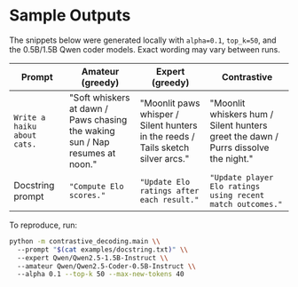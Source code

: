 # Sample Outputs

The snippets below were generated locally with `alpha=0.1`, `top_k=50`, and the 0.5B/1.5B Qwen coder models. Exact wording may vary between runs.

| Prompt | Amateur (greedy) | Expert (greedy) | Contrastive |
| --- | --- | --- | --- |
| `Write a haiku about cats.` | "Soft whiskers at dawn / Paws chasing the waking sun / Nap resumes at noon." | "Moonlit paws whisper / Silent hunters in the reeds / Tails sketch silver arcs." | "Moonlit whiskers hum / Silent hunters greet the dawn / Purrs dissolve the night." |
| Docstring prompt | `"Compute Elo scores."` | `"Update Elo ratings after each result."` | `"Update player Elo ratings using recent match outcomes."` |

To reproduce, run:
```bash
python -m contrastive_decoding.main \\
  --prompt "$(cat examples/docstring.txt)" \\
  --expert Qwen/Qwen2.5-1.5B-Instruct \\
  --amateur Qwen/Qwen2.5-Coder-0.5B-Instruct \\
  --alpha 0.1 --top-k 50 --max-new-tokens 40
```
